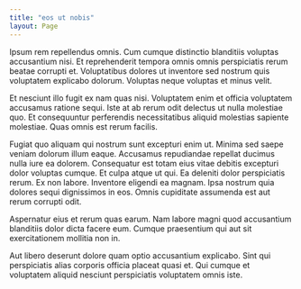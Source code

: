 ```yaml
---
title: "eos ut nobis"
layout: Page
---
```

Ipsum rem repellendus omnis. Cum cumque distinctio blanditiis voluptas accusantium nisi. Et reprehenderit tempora omnis omnis perspiciatis rerum beatae corrupti et. Voluptatibus dolores ut inventore sed nostrum quis voluptatem explicabo dolorum. Voluptas neque voluptas et minus velit.
 Et nesciunt illo fugit ex nam quas nisi. Voluptatem enim et officia voluptatem accusamus ratione sequi. Iste at ab rerum odit delectus ut nulla molestiae quo. Et consequuntur perferendis necessitatibus aliquid molestias sapiente molestiae. Quas omnis est rerum facilis.
 Fugiat quo aliquam qui nostrum sunt excepturi enim ut. Minima sed saepe veniam dolorum illum eaque. Accusamus repudiandae repellat ducimus nulla iure ea dolorem. Consequatur est totam eius vitae debitis excepturi dolor voluptas cumque. Et culpa atque ut qui. Ea deleniti dolor perspiciatis rerum.
Ex non labore. Inventore eligendi ea magnam. Ipsa nostrum quia dolores sequi dignissimos in eos. Omnis cupiditate assumenda est aut rerum corrupti odit.
 Aspernatur eius et rerum quas earum. Nam labore magni quod accusantium blanditiis dolor dicta facere eum. Cumque praesentium qui aut sit exercitationem mollitia non in.
 Aut libero deserunt dolore quam optio accusantium explicabo. Sint qui perspiciatis alias corporis officia placeat quasi et. Qui cumque et voluptatem aliquid nesciunt perspiciatis voluptatem omnis iste.

